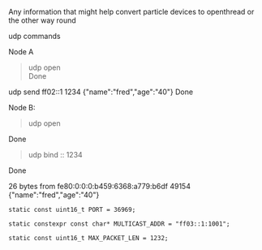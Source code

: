 Any information that might help convert particle devices to openthread or the other way round



udp commands

Node A

> udp open                                
Done

udp send ff02::1 1234 {"name":"fred","age":"40"}
Done

Node B:

> udp open

Done

> udp bind :: 1234

Done

26 bytes from fe80:0:0:0:b459:6368:a779:b6df 49154 {"name":"fred","age":"40"}



    static const uint16_t PORT = 36969;
    
    static constexpr const char* MULTICAST_ADDR = "ff03::1:1001";
    
    static const uint16_t MAX_PACKET_LEN = 1232;
